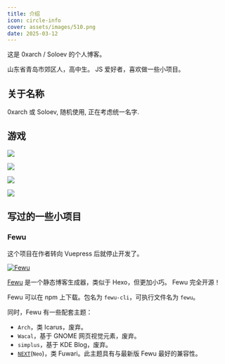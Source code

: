 ```yaml
---
title: 介绍
icon: circle-info
cover: assets/images/510.png
date: 2025-03-12
---
```


这是 0xarch / Soloev 的个人博客。

<!-- more -->

山东省青岛市郊区人，高中生。
JS 爱好者，喜欢做一些小项目。

## 关于名称

0xarch 或 Soloev, 随机使用, 正在考虑统一名字.

## 游戏

[![](//img.shields.io/badge/崩坏：星穹铁道-星穹列车-e1b066)](https://sr.mihoyo.com)  

[![](//img.shields.io/badge/原神-天空岛-45b6ab)](https://ys.mihoyo.com)  

![](//img.shields.io/badge/都市：天际线-Steam-134F82)  

![](//img.shields.io/badge/Minecraft-Java-EE303C)  

## 写过的一些小项目

### Fewu

这个项目在作者转向 Vuepress 后就停止开发了。

[![Fewu](//img.shields.io/badge/Fewu-3.3-3273d2)](//github.com/0xarch/fewu)

[Fewu](//github.com/0xarch/fewu) 是一个静态博客生成器，类似于 Hexo，但更加小巧。
Fewu 完全开源！

Fewu 可以在 npm 上下载。包名为 `fewu-cli`，可执行文件名为 `fewu`。

同时，Fewu 有一些配套主题：
* `Arch`，类 Icarus，废弃。
* `Wacal`，基于 GNOME 网页视觉元素，废弃。
* `simplus`，基于 KDE Blog，废弃。
* [`NEXT`](//github.com/fewu-swg/fewu-theme-next)(`Neo`)，类 Fuwari。此主题具有与最新版 Fewu 最好的兼容性。